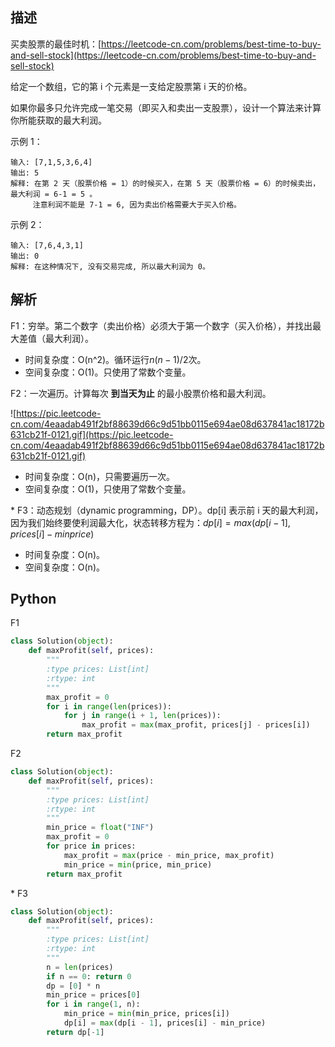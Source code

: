 ## 描述

买卖股票的最佳时机：[https://leetcode-cn.com/problems/best-time-to-buy-and-sell-stock](https://leetcode-cn.com/problems/best-time-to-buy-and-sell-stock)

给定一个数组，它的第 i 个元素是一支给定股票第 i 天的价格。

如果你最多只允许完成一笔交易（即买入和卖出一支股票），设计一个算法来计算你所能获取的最大利润。

示例 1：

```
输入: [7,1,5,3,6,4]
输出: 5
解释: 在第 2 天（股票价格 = 1）的时候买入，在第 5 天（股票价格 = 6）的时候卖出，最大利润 = 6-1 = 5 。
     注意利润不能是 7-1 = 6, 因为卖出价格需要大于买入价格。
```

示例 2：

```
输入: [7,6,4,3,1]
输出: 0
解释: 在这种情况下, 没有交易完成, 所以最大利润为 0。
```

## 解析

F1：穷举。第二个数字（卖出价格）必须大于第一个数字（买入价格），并找出最大差值（最大利润）。

- 时间复杂度：O(n^2)。循环运行$n(n-1)/2$次。
- 空间复杂度：O(1)。只使用了常数个变量。

F2：一次遍历。计算每次 **到当天为止** 的最小股票价格和最大利润。

![https://pic.leetcode-cn.com/4eaadab491f2bf88639d66c9d51bb0115e694ae08d637841ac18172b631cb21f-0121.gif](https://pic.leetcode-cn.com/4eaadab491f2bf88639d66c9d51bb0115e694ae08d637841ac18172b631cb21f-0121.gif)

- 时间复杂度：O(n)，只需要遍历一次。
- 空间复杂度：O(1)，只使用了常数个变量。

\* F3：动态规划（dynamic programming，DP）。dp[i] 表示前 i 天的最大利润，因为我们始终要使利润最大化，状态转移方程为：$dp[i]=max(dp[i−1],prices[i]−minprice)$

- 时间复杂度：O(n)。
- 空间复杂度：O(n)。

## Python

F1

```python
class Solution(object):
    def maxProfit(self, prices):
        """
        :type prices: List[int]
        :rtype: int
        """
        max_profit = 0
        for i in range(len(prices)):
            for j in range(i + 1, len(prices)):
                max_profit = max(max_profit, prices[j] - prices[i])
        return max_profit
```

F2

```python
class Solution(object):
    def maxProfit(self, prices):
        """
        :type prices: List[int]
        :rtype: int
        """
        min_price = float("INF")
        max_profit = 0
        for price in prices:
            max_profit = max(price - min_price, max_profit)
            min_price = min(price, min_price)
        return max_profit
```

\* F3

```python
class Solution(object):
    def maxProfit(self, prices):
        """
        :type prices: List[int]
        :rtype: int
        """
        n = len(prices)
        if n == 0: return 0        
        dp = [0] * n
        min_price = prices[0] 
        for i in range(1, n):
            min_price = min(min_price, prices[i])
            dp[i] = max(dp[i - 1], prices[i] - min_price)
        return dp[-1]
```

